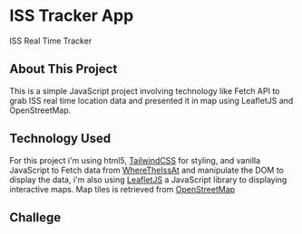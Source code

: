 # ISS Tracker App
ISS Real Time Tracker

## About This Project
This is a simple JavaScript project involving technology like Fetch API to grab ISS real time location data and presented it in map using LeafletJS and OpenStreetMap. 

## Technology Used
For this project i'm using html5, [TailwindCSS](https://tailwindcss.com) for styling, and vanilla JavaScript to Fetch data from [WhereTheIssAt](https://wheretheiss.at) and manipulate the DOM to display the data, i'm also using [LeafletJS](https://leafletjs.com) a JavaScript library to displaying interactive maps. Map tiles is retrieved from [OpenStreetMap](https://openstreetmap.org) 

## Challege
